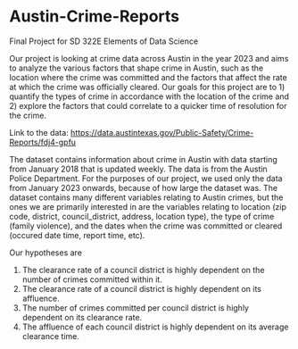 # Austin-Crime-Reports
Final Project for SD 322E Elements of Data Science

Our project is looking at crime data across Austin in the year 2023 and aims to analyze the various factors that shape crime in Austin, such as the location where the crime was committed and the factors that affect the rate at which the crime was officially cleared. Our goals for this project are to 1) quantify the types of crime in accordance with the location of the crime and 2) explore the factors that could correlate to a quicker time of resolution for the crime. 

Link to the data: https://data.austintexas.gov/Public-Safety/Crime-Reports/fdj4-gpfu 

The dataset contains information about crime in Austin with data starting from January 2018 that is updated weekly. The data is from the Austin Police Department. For the purposes of our project, we used only the data from January 2023 onwards, because of how large the dataset was. The dataset contains many different variables relating to Austin crimes, but the ones we are primarily interested in are the variables relating to location (zip code, district, council_district, address, location type), the type of crime (family violence), and the dates when the crime was committed or cleared (occured date time, report time, etc). 

Our hypotheses are 
  1) The clearance rate of a council district is highly dependent on the number of crimes committed within it.
  2) The clearance rate of a council district is highly dependent on its affluence.
  3) The number of crimes committed per council district is highly dependent on its clearance rate.
  4) The affluence of each council district is highly dependent on its  average clearance time. 



